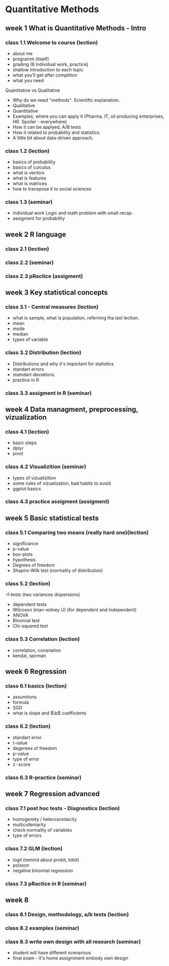 # Quantitative Methods

## week 1 What is Quantitative Methods - Intro

### class 1.1 Welcome to course (lection)
- about me
- programm (itself)
- grading (8 individual work, practice)
- shallow introduction to each topic
- what you'll get after complition
- what you need

Quantitative vs Qualitative<br>

- Why do we need "methods". Scientific explanation.
- Qualitative
- Quantitative
- Examples, where you can apply it (Pharma, IT, oil producing enterprises, HR. Spoiler - everywhere)
- How it can be applyed, A/B tests 
- How it related to probability and statistics. 
- A little bit about data-driven approach.

### class 1.2 (lection)

- basics of probability 
- basics of culculus 
- what is vectors 
- what is features 
- what is matrices
- how to transpose it to social sciences 
### class 1.3 (seminar)
- individual work Logic and math problem with small recap.
- assigment for probability 

## week 2 R language 

### class 2.1 (lection)

### class 2.2 (seminar)

### class 2.3 pRactice (assigment)

## week 3 Key statistical concepts  

### class 3.1 - Central measures (lection)
- what is sample, what is population, referning tha last lection.
- mean 
- mode 
- median 
- types of variable

### class 3.2 Distribution  (lection)
- Distributions and why it's important for statistics 
- standart errors
- statndart deviations 
- practice in R

### class 3.3 assigment in R (seminar)

## week 4 Data managment, preprocessing, vizualization 

### class 4.1 (lection)
- basic steps
- dplyr
- pivot 


### class 4.2 Visualizition (seminar)
- types of vizualizition
- some rules of vizualization, bad habits to avoid
- ggplot basics


### class 4.3 practice assigment (assigment)

## week 5 Basic statistical tests 

### class 5.1 Comparing two means (really hard one)(lection)
- significance 
- p-value 
- box-plots
- hypothesis
- Degrees of freedom
- Shapiro-Wilk test (normality of distribution)
### class 5.2 (lection)
-f-tests (two variances dispersions)
- dependent tests 
- Wilcoxon (man-witney U) (for dependent and independent)
- ANOVA
- Binomial test
- Chi-squared test

### class 5.3 Correlation (lection)
- correlation, covariation 
- kendal, spirman

## week 6 Regression

### class 6.1 basics (lection)
- assumtions
- formula
- SGD
- what is slope and $\b$ coefficients

### class 6.2 (lection)
- standart error
- t-value
- degerees of freedom
- p-value
- type of error
- z -score

### class 6.3 R-practice (seminar)

## week 7 Regression advanced

### class 7.1 post hoc tests - Diagnostics (lection)
- homogemity / heteroscedacity
- multicolleniarity
- check normality of variables
- type of errors

### class 7.2 GLM (lection)
- logit (remind about probit, tobit)
- poisson 
- negative binomial regression
### class 7.3 pRactice in R (seminar)

## week 8

### class 8.1 Design, methodology, a/b tests  (lection)

### class 8.2 examples (seminar)

### class 8.3 write own design with all research  (seminar)
- student will have different scenarious
- final exam  - it's home assigmment embody own design
